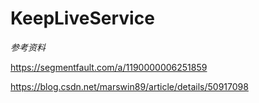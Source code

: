# KeepLiveService

*参考资料*

https://segmentfault.com/a/1190000006251859

https://blog.csdn.net/marswin89/article/details/50917098

